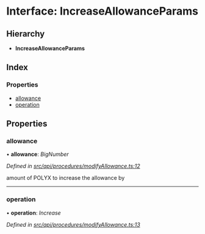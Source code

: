 # Interface: IncreaseAllowanceParams

## Hierarchy

* **IncreaseAllowanceParams**

## Index

### Properties

* [allowance](increaseallowanceparams.md#allowance)
* [operation](increaseallowanceparams.md#operation)

## Properties

###  allowance

• **allowance**: *BigNumber*

*Defined in [src/api/procedures/modifyAllowance.ts:12](https://github.com/PolymathNetwork/polymesh-sdk/blob/31a16a34/src/api/procedures/modifyAllowance.ts#L12)*

amount of POLYX to increase the allowance by

___

###  operation

• **operation**: *Increase*

*Defined in [src/api/procedures/modifyAllowance.ts:13](https://github.com/PolymathNetwork/polymesh-sdk/blob/31a16a34/src/api/procedures/modifyAllowance.ts#L13)*
